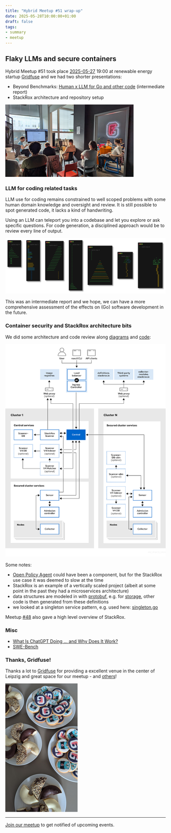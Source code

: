 ```yaml
---
title: "Hybrid Meetup #51 wrap-up"
date: 2025-05-28T10:00:00+01:00
draft: false
tags:
- summary
- meetup
---
```


## Flaky LLMs and secure containers

Hybrid Meetup #51 took place
[2025-05-27](https://www.meetup.com/leipzig-golang/events/306803728) 19:00 at
renewable energy startup [Gridfuse](https://gridfuse.com) and we had two
shorter presentations:

* Beyond Benchmarks: [Human x LLM for Go and other code](https://github.com/miku/nightjet/blob/main/notes/2025-05-27-lgo-51-short-talk.md) (intermediate report)
* StackRox architecture and repository setup

![](/images/meetup-51-imgs/PXL_20250527_171104868-s.png)

### LLM for coding related tasks

LLM use for coding remains constrained to well scoped problems with some human domain knowledge and
oversight and review. It is still possible to spot generated code, it lacks a kind of handwriting.

Using an LLM can teleport you into a codebase and let you explore or ask
specific questions. For code generation, a disciplined approach would be to
review every line of output.

[![](/images/lgo-51-llm-palm-montage.png)](https://github.com/miku/nightjet/blob/main/notes/2025-05-27-lgo-51-short-talk.md)

This was an intermediate report and we hope, we can have a more comprehensive
assessment of the effects on (Go) software development in the future.

### Container security and StackRox architecture bits

We did some architecture and code review along [diagrams](https://github.com/stackrox/stackrox/blob/92e5d0badaf6a86f0691ad39b739fe233ed193bc/central/platform/reprocessor/singleton.go#L11-L25) and [code](https://github.com/stackrox/stackrox):

[![](/images/lgo-51-acs-architecture-scannerv4.png)](https://docs.redhat.com/en/documentation/red_hat_advanced_cluster_security_for_kubernetes/4.6/html/architecture/acs-architecture)

Some notes:

* [Open Policy Agent](https://www.openpolicyagent.org/) could have been a component, but for the StackRox use case it was deemed to slow at the time
* StackRox is an example of a vertically scaled project (albeit at some point in the past they had a microservices architecture)
* data structures are modeled in with [protobuf](https://protobuf.dev/), e.g. for [storage](https://github.com/stackrox/stackrox/tree/master/proto/storage), other code is then generated from these definitions
* we looked at a singleton service pattern, e.g. used here: [singleton.go](https://github.com/stackrox/stackrox/blob/92e5d0badaf6a86f0691ad39b739fe233ed193bc/central/platform/reprocessor/singleton.go#L11-L25)

Meetup [#48](/posts/meetup-48-wrapup/) also gave a high level overview of StackRox.


### Misc

* [What Is ChatGPT Doing ... and Why Does It Work?](https://openlibrary.org/books/OL47286904M/What_Is_ChatGPT_Doing_..._and_Why_Does_It_Work)
* [SWE-Bench](https://paperswithcode.com/search?q_meta=&q_type=&q=swe-bench)


### Thanks, Gridfuse!

Thanks a lot to [Gridfuse](https://gridfuse.com) for providing a excellent venue in
the center of Leipzig and great space for our meetup - and
[others](https://www.meetup.com/leipzig-devops/)!

![](/images/meetup-51-imgs/PXL_20250527_161842799-s.png)

----

[Join our meetup](https://www.meetup.com/de-DE/leipzig-golang/) to get notified of upcoming events.
